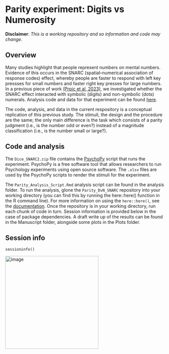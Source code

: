# Parity experiment: Digits vs Numerosity

**Disclaimer**: *This is a working repository and so information and code may change.*

## Overview

Many studies highlight that people represent numbers on mental numbers. Evidence of this occurs in the SNARC (spatial–numerical association of response codes) effect, whereby people are faster to respond with left key pressses for small numbers and faster right key presses for large numbers. In a previous piece of work [(Prpic et al, 2023)](https://link.springer.com/article/10.3758/s13423-023-02246-w), we investigated whether the SNARC effect interacted with symbolic (digits) and non-symbolic (dots) numerals. Analysis code and data for that experiment can be found [here](https://github.com/courtneygoodridge/DvN_manuscript_analysis). 

The code, analysis, and data in the current respository is a conceptual replication of this previous study. The stimuli, the design and the procedure are the same; the only main difference is the task which consists of a parity judgment (i.e., is the number odd or even?) instead of a magnitude classification (i.e., is the number small or large?). 

## Code and analysis

The `Dice_SNARC2.zip` file contains the [PsychoPy](https://www.psychopy.org/) script that runs the experiment. PsychoPy is a free software tool that allows researchers to run Psychology experiments using open source software. The `.xlsx` files are used by the PsychoPy scripts to render the stimuli for the experiment.

The `Parity_Analysis_Script.Rmd` analysis script can be found in the analysis folder. To run the analysis, glone the `Parity_DvN_SNARC` repository into your working directory (you can find this by running the here::here() function in the R command line). For more information on using the `here::here()`, see the [documentation](https://here.r-lib.org/). Once the repository is in your working directory, run each chunk of code in turn. Session information is provided below in the case of package dependencies. A draft write up of the results can be found in the Manuscript folder, alongside some plots in the Plots folder. 

## Session info

`sessioninfo()`

<img width="295" alt="image" src="https://github.com/courtneygoodridge/Parity_DvN_SNARC/assets/44811378/53d76452-512e-445b-a85b-2b4a4462ed3c">






